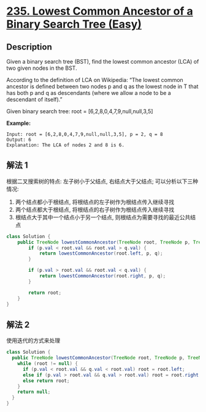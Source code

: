 # [235. Lowest Common Ancestor of a Binary Search Tree (Easy)](https://leetcode.com/problems/lowest-common-ancestor-of-a-binary-search-tree/)

## Description


Given a binary search tree (BST), find the lowest common ancestor (LCA) of two given nodes in the BST.

According to the definition of LCA on Wikipedia: “The lowest common ancestor is defined between two nodes p and q as the lowest node in T that has both p and q as descendants (where we allow a node to be a descendant of itself).”

Given binary search tree:  root = [6,2,8,0,4,7,9,null,null,3,5]

**Example:**

```
Input: root = [6,2,8,0,4,7,9,null,null,3,5], p = 2, q = 8
Output: 6
Explanation: The LCA of nodes 2 and 8 is 6.
```


## 解法 1

根据二叉搜索树的特点: 左子树小于父结点, 右结点大于父结点; 可以分析以下三种情况:
1. 两个结点都小于根结点, 将根结点的左子树作为根结点传入继续寻找
2. 两个结点都大于根结点, 将根结点的右子树作为根结点传入继续寻找
3. 根结点大于其中一个结点小于另一个结点, 则根结点为需要寻找的最近公共结点
```java
class Solution {
    public TreeNode lowestCommonAncestor(TreeNode root, TreeNode p, TreeNode q) {
        if (p.val < root.val && root.val > q.val) {
            return lowestCommonAncestor(root.left, p, q);
        }

        if (p.val > root.val && root.val < q.val) {
            return lowestCommonAncestor(root.right, p, q);
        }

        return root;
    }
}
```

## 解法 2
使用迭代的方式来处理
```Java
class Solution {
  public TreeNode lowestCommonAncestor(TreeNode root, TreeNode p, TreeNode q) {
    while (root != null) {
      if (p.val < root.val && q.val < root.val) root = root.left;
      else if (p.val > root.val && q.val > root.val) root = root.right;
      else return root;
    }
    return null;
  }
}
```
